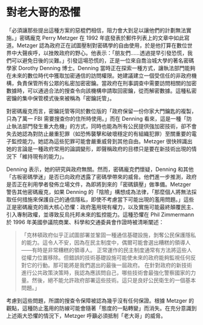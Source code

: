 # 對老大哥的恐懼

「必須讓那些提出這種方案的惡棍們相信，阻力會大到足以讓他們的計劃無法實施。」密碼龐克 Perry Metzger 在 1992 年底發表於郵件列表上的文章中如此寫道。Metzger 認為政府正在試圖壓制對密碼學的自由使用，於是他打算在數位世界中大聲疾呼，以挫敗政府的野心。他表示：「朋友們……透過提早引發恐慌，我們可以避免日後的災難。」引發這場恐慌的，正是一位來自喬治城大學的著名密碼學家 Dorothy Denning 博士。Denning 當時正在探索一種方式，讓執法部門能夠在未來的數位時代中獲取加密通信的訪問權限。她建議建立一個受信任的非政府機構，負責保管所有公眾的私密加密密鑰。當政府在刑事調查中需要訪問相關的加密數據時，可以通過合法的搜查令向該機構申請取回密鑰，從而解密數據。這種私密密鑰的集中保管模式後來被稱為「密鑰託管」。

對密碼龐克而言，密鑰託管等同於數位版的「政府保留一份你家大門鑰匙的複製，只為了萬一 FBI 需要搜查你的住所時使用。」而在 Denning 看來，這是一種「防止執法部門發生重大危機」的方式，同時也能為所有公民提供強加密技術，卻不會失去她認為對防止嚴重犯罪（如恐怖襲擊和破壞穩定的有組織犯罪）至關重要的電子監控能力。她認為這些犯罪可能會嚴重威脅到其他自由。Metzger 很快辨識出她的言論是一種政府常用的論調變形，即聲稱政府的目標只是要在新技術出現的情況下「維持現有的能力」。

Denning 表示，她的研究與政府無關。然而，密碼龐克們懷疑，Denning 和其他「古板密碼學迷」是否已向政府透露了密碼學帶來的威脅。他們進一步推測，政府是否正在利用學者發佈立場文件，為即將到來的「密碼鎮壓」做準備。Metzger 警告其他密碼龐克，如果 Denning 的「陰險」構想成為法律，「那麼個人將無法採取任何措施來保護自己的通信隱私，即使不考慮當下可能出現的濫用問題。」這些正是密碼龐克的兩大核心恐懼：政府濫用現有權力，以及實施可能最終顛覆民主、引入專制政權，並導致反烏托邦未來的監控能力。這種恐懼在 Phil Zimmermann 於 1996 年美國參議院商業、科學和交通委員會作證時被清晰闡述：

> 「克林頓政府似乎正試圖部署並鞏固一種通信基礎設施，剝奪公民保護隱私的能力。這令人不安，因為在民主制度中，偶爾可能會選出糟糕的領導人——有時是非常糟糕的領導人。
> 正常運作的民主制度通常有方法將這些人從權力位置移除。但錯誤的技術基礎設施可能使未來的政府能夠監視任何反對它的行動。那可能將是我們選出的最後一屆政府。
> 在針對政府的新技術進行公共政策決策時，我認為應該問自己，哪些技術會最強化警察國家的力量。然後，絕不能允許政府部署這些技術。這只是良好公民衛生的一個基本問題。」

考慮到這些問題，所謂的搜查令保障被認為幾乎沒有任何保證。根據 Metzger 的觀點，這種防止濫用的防線可能會隨著「態度的一點轉變」而消失。在充分意識到上述兩大恐懼的情況下，Metzger 呼籲必須抵制「老大哥」的威脅。